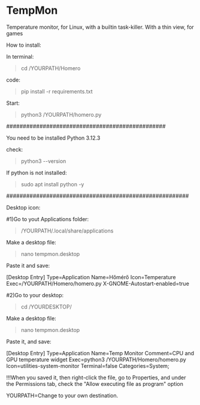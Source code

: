 # TempMon
Temperature monitor, for Linux, with a builtin task-killer.
With a thin view, for games

How to install:

In terminal: 
>cd /YOURPATH/Homero

code:
>pip install -r requirements.txt

Start:
>python3 /YOURPATH/homero.py

################################################

You need to be installed Python 3.12.3

check:
>python3 --version

If python is not installed:
>sudo apt install python -y

#######################################################

Desktop icon:

#1)Go to yout Applications folder:
>/YOURPATH/.local/share/applications

Make a desktop file:
>nano tempmon.desktop

Paste it and save:

[Desktop Entry]
Type=Application
Name=Hőmérő
Icon=Temperature
Exec=/YOURPATH/Homero/homero.py
X-GNOME-Autostart-enabled=true

#2)Go to your desktop:
>cd /YOURDESKTOP/

Make a desktop file:
>nano tempmon.desktop

Paste it, and save:

[Desktop Entry]
Type=Application
Name=Temp Monitor
Comment=CPU and GPU temperature widget
Exec=python3 /YOURPATH/Homero/homero.py
Icon=utilities-system-monitor
Terminal=false
Categories=System;

!!!When you saved it, then right-click the file, go to Properties, 
and under the Permissions tab, check the "Allow executing file as 
program" option

YOURPATH=Change to your own destination.

